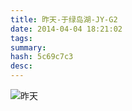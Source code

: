 ```yaml
---
title: 昨天-于绿岛湖-JY-G2
date: 2014-04-04 18:21:02
tags: 
summary: 
hash: 5c69c7c3
desc: 
---
```

![昨天](/images/yesterday.jpg)
